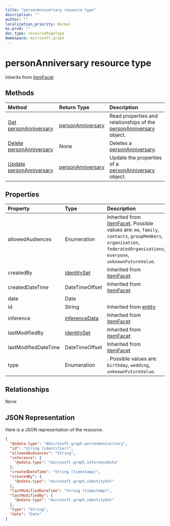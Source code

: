 ```yaml
---
title: "personAnniversary resource type"
description: ""
author: ""
localization_priority: Normal
ms.prod: ""
doc_type: resourcePageType
Namespace: microsoft.graph
---
```



# personAnniversary resource type




Inherits from [itemFacet](../resources/itemFacet.md)

## Methods
|Method|Return Type|Description|
|:---|:---|:---|
|[Get personAnniversary](../api/personanniversary-get.md)|[personAnniversary](../resources/personAnniversary.md)|Read properties and relationships of the [personAnniversary](../resources/personanniversary.md) object.|
|[Delete personAnniversary](../api/personanniversary-delete.md)|None|Deletes a [personAnniversary](../resources/personanniversary.md).|
|[Update personAnniversary](../api/personanniversary-update.md)|[personAnniversary](../resources/personAnniversary.md)|Update the properties of a [personAnniversary](../resources/personanniversary.md) object.|

## Properties
|Property|Type|Description|
|:---|:---|:---|
|allowedAudiences|Enumeration| Inherited from [itemFacet](../resources/itemFacet.md). Possible values are: `me`, `family`, `contacts`, `groupMembers`, `organization`, `federatedOrganizations`, `everyone`, `unknownFutureValue`.|
|createdBy|[identitySet](../resources/identitySet.md)| Inherited from [itemFacet](../resources/itemFacet.md)|
|createdDateTime|DateTimeOffset| Inherited from [itemFacet](../resources/itemFacet.md)|
|date|Date||
|id|String| Inherited from [entity](../resources/entity.md)|
|inference|[inferenceData](../resources/inferenceData.md)| Inherited from [itemFacet](../resources/itemFacet.md)|
|lastModifiedBy|[identitySet](../resources/identitySet.md)| Inherited from [itemFacet](../resources/itemFacet.md)|
|lastModifiedDateTime|DateTimeOffset| Inherited from [itemFacet](../resources/itemFacet.md)|
|type|Enumeration|. Possible values are: `birthday`, `wedding`, `unknownFutureValue`.|

## Relationships
None

## JSON Representation
Here is a JSON representation of the resource.
<!-- {
  "blockType": "resource",
  "keyProperty": "id",
  "@odata.type": "microsoft.graph.personAnniversary",
  "baseType": "microsoft.graph.itemFacet",
  "openType": false
}
-->
``` json
{
  "@odata.type": "#microsoft.graph.personAnniversary",
  "id": "String (identifier)",
  "allowedAudiences": "String",
  "inference": {
    "@odata.type": "microsoft.graph.inferenceData"
  },
  "createdDateTime": "String (timestamp)",
  "createdBy": {
    "@odata.type": "microsoft.graph.identitySet"
  },
  "lastModifiedDateTime": "String (timestamp)",
  "lastModifiedBy": {
    "@odata.type": "microsoft.graph.identitySet"
  },
  "type": "String",
  "date": "Date"
}
```

